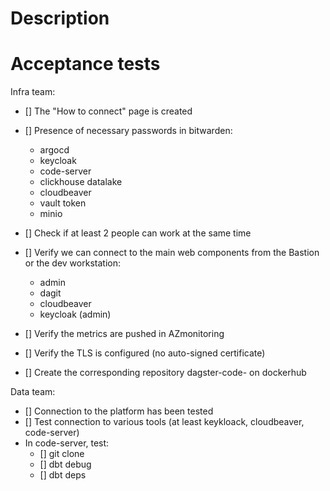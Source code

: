 # Description 
<!-- Describe the particularity of this env if necessary -->

# Acceptance tests
<!-- Mandatory -->

Infra team:
- [] The "How to connect" page is created
- [] Presence of necessary passwords in bitwarden:
    - argocd
    - keycloak
    - code-server
    - clickhouse datalake
    - cloudbeaver
    - vault token
    - minio

- [] Check if at least 2 people can work at the same time
- [] Verify we can connect to the main web components from the Bastion or the dev workstation:
    - admin
    - dagit
    - cloudbeaver
    - keycloak (admin)
- [] Verify the metrics are pushed in AZmonitoring
- [] Verify the TLS is configured (no auto-signed certificate)
- [] Create the corresponding repository dagster-code- on dockerhub

Data team:
- [] Connection to the platform has been tested
- [] Test connection to various tools (at least keykloack, cloudbeaver, code-server)
- In code-server, test:
    - [] git clone
    - [] dbt debug
    - [] dbt deps

